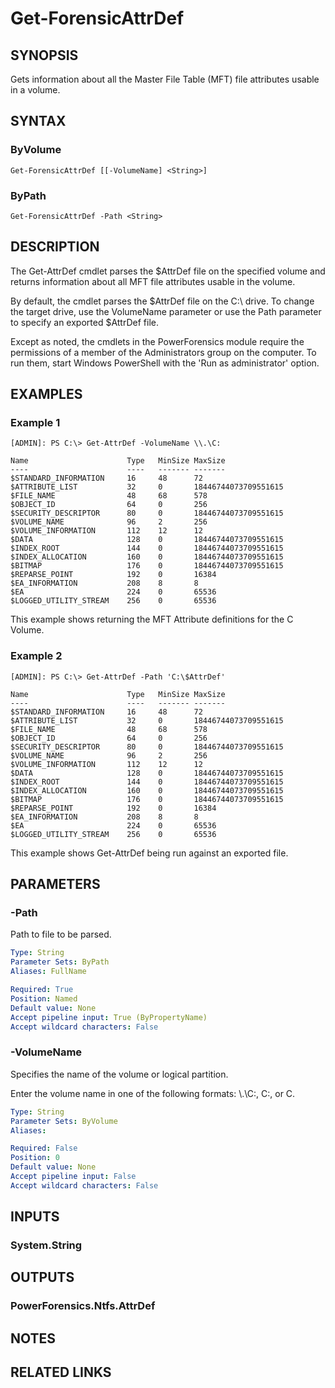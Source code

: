 # Get-ForensicAttrDef

## SYNOPSIS
Gets information about all the Master File Table (MFT) file attributes usable in a volume.

## SYNTAX

### ByVolume
```
Get-ForensicAttrDef [[-VolumeName] <String>]
```

### ByPath
```
Get-ForensicAttrDef -Path <String>
```

## DESCRIPTION
The Get-AttrDef cmdlet parses the $AttrDef file on the specified volume and returns information about all MFT file
attributes usable in the volume.

By default, the cmdlet parses the $AttrDef file on the C:\ drive. To change the target drive, use the VolumeName parameter or use the Path parameter to specify an exported $AttrDef file.

Except as noted, the cmdlets in the PowerForensics module require the permissions of a member of the Administrators group on the computer. To run them, start Windows PowerShell with the 'Run as administrator' option.

## EXAMPLES

### Example 1
```
[ADMIN]: PS C:\> Get-AttrDef -VolumeName \\.\C:

Name                      Type   MinSize MaxSize
----                      ----   ------- -------
$STANDARD_INFORMATION     16     48      72
$ATTRIBUTE_LIST           32     0       18446744073709551615
$FILE_NAME                48     68      578
$OBJECT_ID                64     0       256
$SECURITY_DESCRIPTOR      80     0       18446744073709551615
$VOLUME_NAME              96     2       256
$VOLUME_INFORMATION       112    12      12
$DATA                     128    0       18446744073709551615
$INDEX_ROOT               144    0       18446744073709551615
$INDEX_ALLOCATION         160    0       18446744073709551615
$BITMAP                   176    0       18446744073709551615
$REPARSE_POINT            192    0       16384
$EA_INFORMATION           208    8       8
$EA                       224    0       65536
$LOGGED_UTILITY_STREAM    256    0       65536
```

This example shows returning the MFT Attribute definitions for the C Volume.

### Example 2
```
[ADMIN]: PS C:\> Get-AttrDef -Path 'C:\$AttrDef'

Name                      Type   MinSize MaxSize
----                      ----   ------- -------
$STANDARD_INFORMATION     16     48      72
$ATTRIBUTE_LIST           32     0       18446744073709551615
$FILE_NAME                48     68      578
$OBJECT_ID                64     0       256
$SECURITY_DESCRIPTOR      80     0       18446744073709551615
$VOLUME_NAME              96     2       256
$VOLUME_INFORMATION       112    12      12
$DATA                     128    0       18446744073709551615
$INDEX_ROOT               144    0       18446744073709551615
$INDEX_ALLOCATION         160    0       18446744073709551615
$BITMAP                   176    0       18446744073709551615
$REPARSE_POINT            192    0       16384
$EA_INFORMATION           208    8       8
$EA                       224    0       65536
$LOGGED_UTILITY_STREAM    256    0       65536
```

This example shows Get-AttrDef being run against an exported file.

## PARAMETERS

### -Path
Path to file to be parsed.

```yaml
Type: String
Parameter Sets: ByPath
Aliases: FullName

Required: True
Position: Named
Default value: None
Accept pipeline input: True (ByPropertyName)
Accept wildcard characters: False
```

### -VolumeName
Specifies the name of the volume or logical partition.

Enter the volume name in one of the following formats: \\.\C:, C:, or C.

```yaml
Type: String
Parameter Sets: ByVolume
Aliases: 

Required: False
Position: 0
Default value: None
Accept pipeline input: False
Accept wildcard characters: False
```

## INPUTS

### System.String


## OUTPUTS

### PowerForensics.Ntfs.AttrDef

## NOTES

## RELATED LINKS

